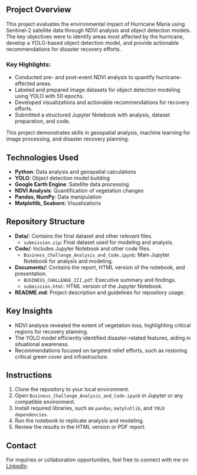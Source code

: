 ## Project Overview
This project evaluates the environmental impact of Hurricane Maria using Sentinel-2 satellite data through NDVI analysis and object detection models. The key objectives were to identify areas most affected by the hurricane, develop a YOLO-based object detection model, and provide actionable recommendations for disaster recovery efforts.

### Key Highlights:
- Conducted pre- and post-event NDVI analysis to quantify hurricane-affected areas.
- Labeled and prepared image datasets for object detection modeling using YOLO with 50 epochs.
- Developed visualizations and actionable recommendations for recovery efforts.
- Submitted a structured Jupyter Notebook with analysis, dataset preparation, and code.

This project demonstrates skills in geospatial analysis, machine learning for image processing, and disaster recovery planning.

## Technologies Used
- **Python**: Data analysis and geospatial calculations
- **YOLO**: Object detection model building
- **Google Earth Engine**: Satellite data processing
- **NDVI Analysis**: Quantification of vegetation changes
- **Pandas, NumPy**: Data manipulation
- **Matplotlib, Seaborn**: Visualizations

## Repository Structure
- **Data/**: Contains the final dataset and other relevant files.
  - `submission.zip`: Final dataset used for modeling and analysis.
- **Code/**: Includes Jupyter Notebook and other code files.
  - `Business_Challenge_Analysis_and_Code.ipynb`: Main Jupyter Notebook for analysis and modeling.
- **Documents/**: Contains the report, HTML version of the notebook, and presentation.
  - `BUSINESS_CHALLENGE_III.pdf`: Executive summary and findings.
  - `submission.html`: HTML version of the Jupyter Notebook.
- **README.md**: Project description and guidelines for repository usage.

## Key Insights
- NDVI analysis revealed the extent of vegetation loss, highlighting critical regions for recovery planning.
- The YOLO model efficiently identified disaster-related features, aiding in situational awareness.
- Recommendations focused on targeted relief efforts, such as restoring critical green cover and infrastructure.

## Instructions
1. Clone the repository to your local environment.
2. Open `Business_Challenge_Analysis_and_Code.ipynb` in Jupyter or any compatible environment.
3. Install required libraries, such as `pandas`, `matplotlib`, and `YOLO dependencies`.
4. Run the notebook to replicate analysis and modeling.
5. Review the results in the HTML version or PDF report.

## Contact
For inquiries or collaboration opportunities, feel free to connect with me on [LinkedIn](https://www.linkedin.com/in/stefano-compagnone98/).
